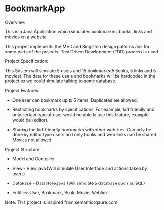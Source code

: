 # BookmarkApp

Overview:

This is a Java Application which simulates bookmarking books, links and movies on a website.

This project implements the MVC and Singleton design patterns and for some parts of the projects, Test Driven Development (TDD) process is used.

Project Specification:

This System will simulate 5 users and 15 bookmarks(5 Books, 5 links and 5 movies). The data for these users and bookmarks will be hardcoded in the project so we could simulate talking to some database.

Project Features:

- One user can bookmark up to 5 items. Duplicates are allowed.

- Restricting bookmarks by specifications. For example, kid friendly and only certain type of user would be able to use this feature, example would be (editor).

- Sharing the kid-friendly bookmarks with other websites. Can only be done by editor type users and only books and web-links can be shared. Movies not allowed.

Project Structure:

- Model and Controller

- View - View.java (Will simulate User Interface and actions taken by users)

- Database - DataStore.java (Will simulate a database such as SQL)

- Entities:
    User, Bookmark, Book, Movie, Weblink

Note: This project is inspired from semanticsqaure.com 
